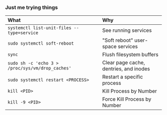 ### Just me trying things

| What | Why |
| :--- | :--- |
| `systemctl list-unit-files --type=service` | See running services |
| `sudo systemctl soft-reboot` | "Soft reboot" user-space services |
| `sync` | Flush filesystem buffers |
| `sudo sh -c 'echo 3 > /proc/sys/vm/drop_caches'` | Clear page cache, dentries, and inodes |
| `sudo systemctl restart <PROCESS>` | Restart a specific process |
| `kill <PID>` | Kill Process by Number |
| `kill -9 <PID>` | Force Kill Process by Number |
